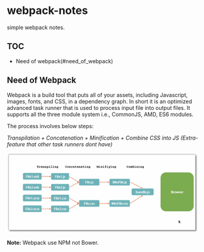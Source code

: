 # webpack-notes
simple webpack notes.

## TOC

- Need of webpack(#need_of_webpack)

## Need of Webpack

Webpack is a build tool that puts all of your assets, including Javascript, images, fonts, and CSS, in a dependency graph. In short it is an optimized advanced task runner that is used to process input file into output files. It supports all the three module system i.e., CommonJS, AMD, ES6 modules.

The process involves below steps:

*Transpilation + Concatenation + Minification + Combine CSS into JS (Extra-feature that other task runners dont have)*

![Process Diagram](./images/webpack-process.png)

**Note:** Webpack use NPM not Bower.
